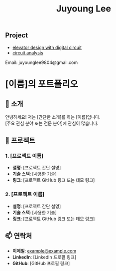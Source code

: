 <html lang="ko">
<head>
    <meta charset="UTF-8">
    <meta name="viewport" content="width=device-width, initial-scale=1.0">
    <link rel="stylesheet" href="styles.css">
</head>
<body>
    <header>
        <h1>Juyoung Lee</h1>
    </header>
    <section>
        <h2>Project</h2>
        <ul>
            <li><a href="https://github.com/username/project1"> elevator design with digital circuit  </a></li>
            <li><a href="https://github.com/username/project2"> circuit analysis </a></li>
        </ul>
    </section>
    <footer>
        <p>Email: juyounglee9804@gmail.com</p>
    </footer>
</body>
</html>

# [이름]의 포트폴리오

## 👋 소개
안녕하세요! 저는 [간단한 소개]를 하는 [이름]입니다.  
[주요 관심 분야 또는 전문 분야]에 관심이 많습니다.

## 🚀 프로젝트
### 1. [프로젝트 이름]
- **설명**: [프로젝트 간단 설명]
- **기술 스택**: [사용한 기술]
- **링크**: [프로젝트 GitHub 링크 또는 데모 링크]

### 2. [프로젝트 이름]
- **설명**: [프로젝트 간단 설명]
- **기술 스택**: [사용한 기술]
- **링크**: [프로젝트 GitHub 링크 또는 데모 링크]

## 📫 연락처
- **이메일**: example@example.com
- **LinkedIn**: [LinkedIn 프로필 링크]
- **GitHub**: [GitHub 프로필 링크]
